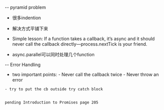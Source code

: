 -- pyramid problem
  - 很多indention
  - 解决方式平铺下来 
  
  - Simple lesson: If a function takes a callback, it’s async and it should never call the callback directly—process.nextTick is your friend.
  
  - async.parallel可以同时处理几个function
  
-- Error Handling

   - two important points:
    - Never call the callback twice
    - Never throw an error
    
    - try to put the cb outside try catch block 
    
    
    pending Introduction to Promises page 205
    
    
    
    
